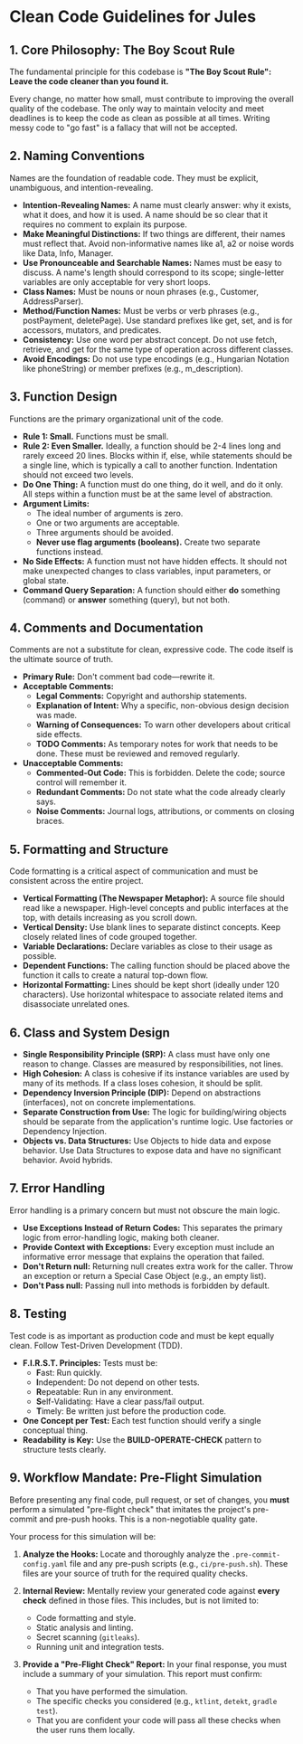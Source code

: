 # **Clean Code Guidelines for Jules**

## **1\. Core Philosophy: The Boy Scout Rule**

The fundamental principle for this codebase is **"The Boy Scout Rule": Leave the code cleaner than you found it.**

Every change, no matter how small, must contribute to improving the overall quality of the codebase. The only way to maintain velocity and meet deadlines is to keep the code as clean as possible at all times. Writing messy code to "go fast" is a fallacy that will not be accepted.

## **2\. Naming Conventions**

Names are the foundation of readable code. They must be explicit, unambiguous, and intention-revealing.

* **Intention-Revealing Names:** A name must clearly answer: why it exists, what it does, and how it is used. A name should be so clear that it requires no comment to explain its purpose.  
* **Make Meaningful Distinctions:** If two things are different, their names must reflect that. Avoid non-informative names like a1, a2 or noise words like Data, Info, Manager.  
* **Use Pronounceable and Searchable Names:** Names must be easy to discuss. A name's length should correspond to its scope; single-letter variables are only acceptable for very short loops.  
* **Class Names:** Must be nouns or noun phrases (e.g., Customer, AddressParser).  
* **Method/Function Names:** Must be verbs or verb phrases (e.g., postPayment, deletePage). Use standard prefixes like get, set, and is for accessors, mutators, and predicates.  
* **Consistency:** Use one word per abstract concept. Do not use fetch, retrieve, and get for the same type of operation across different classes.  
* **Avoid Encodings:** Do not use type encodings (e.g., Hungarian Notation like phoneString) or member prefixes (e.g., m\_description).

## **3\. Function Design**

Functions are the primary organizational unit of the code.

* **Rule 1: Small.** Functions must be small.  
* **Rule 2: Even Smaller.** Ideally, a function should be 2-4 lines long and rarely exceed 20 lines. Blocks within if, else, while statements should be a single line, which is typically a call to another function. Indentation should not exceed two levels.  
* **Do One Thing:** A function must do one thing, do it well, and do it only. All steps within a function must be at the same level of abstraction.  
* **Argument Limits:**  
  * The ideal number of arguments is zero.  
  * One or two arguments are acceptable.  
  * Three arguments should be avoided.  
  * **Never use flag arguments (booleans).** Create two separate functions instead.  
* **No Side Effects:** A function must not have hidden effects. It should not make unexpected changes to class variables, input parameters, or global state.  
* **Command Query Separation:** A function should either **do** something (command) or **answer** something (query), but not both.

## **4\. Comments and Documentation**

Comments are not a substitute for clean, expressive code. The code itself is the ultimate source of truth.

* **Primary Rule:** Don't comment bad code—rewrite it.  
* **Acceptable Comments:**  
  * **Legal Comments:** Copyright and authorship statements.  
  * **Explanation of Intent:** Why a specific, non-obvious design decision was made.  
  * **Warning of Consequences:** To warn other developers about critical side effects.  
  * **TODO Comments:** As temporary notes for work that needs to be done. These must be reviewed and removed regularly.  
* **Unacceptable Comments:**  
  * **Commented-Out Code:** This is forbidden. Delete the code; source control will remember it.  
  * **Redundant Comments:** Do not state what the code already clearly says.  
  * **Noise Comments:** Journal logs, attributions, or comments on closing braces.

## **5\. Formatting and Structure**

Code formatting is a critical aspect of communication and must be consistent across the entire project.

* **Vertical Formatting (The Newspaper Metaphor):** A source file should read like a newspaper. High-level concepts and public interfaces at the top, with details increasing as you scroll down.  
* **Vertical Density:** Use blank lines to separate distinct concepts. Keep closely related lines of code grouped together.  
* **Variable Declarations:** Declare variables as close to their usage as possible.  
* **Dependent Functions:** The calling function should be placed above the function it calls to create a natural top-down flow.  
* **Horizontal Formatting:** Lines should be kept short (ideally under 120 characters). Use horizontal whitespace to associate related items and disassociate unrelated ones.

## **6\. Class and System Design**

* **Single Responsibility Principle (SRP):** A class must have only one reason to change. Classes are measured by responsibilities, not lines.  
* **High Cohesion:** A class is cohesive if its instance variables are used by many of its methods. If a class loses cohesion, it should be split.  
* **Dependency Inversion Principle (DIP):** Depend on abstractions (interfaces), not on concrete implementations.  
* **Separate Construction from Use:** The logic for building/wiring objects should be separate from the application's runtime logic. Use factories or Dependency Injection.  
* **Objects vs. Data Structures:** Use Objects to hide data and expose behavior. Use Data Structures to expose data and have no significant behavior. Avoid hybrids.

## **7\. Error Handling**

Error handling is a primary concern but must not obscure the main logic.

* **Use Exceptions Instead of Return Codes:** This separates the primary logic from error-handling logic, making both cleaner.  
* **Provide Context with Exceptions:** Every exception must include an informative error message that explains the operation that failed.  
* **Don't Return null:** Returning null creates extra work for the caller. Throw an exception or return a Special Case Object (e.g., an empty list).  
* **Don't Pass null:** Passing null into methods is forbidden by default.

## **8\. Testing**

Test code is as important as production code and must be kept equally clean. Follow Test-Driven Development (TDD).

* **F.I.R.S.T. Principles:** Tests must be:  
  * **F**ast: Run quickly.  
  * **I**ndependent: Do not depend on other tests.  
  * **R**epeatable: Run in any environment.  
  * **S**elf-Validating: Have a clear pass/fail output.  
  * **T**imely: Be written just before the production code.  
* **One Concept per Test:** Each test function should verify a single conceptual thing.  
* **Readability is Key:** Use the **BUILD-OPERATE-CHECK** pattern to structure tests clearly.

## 9. Workflow Mandate: Pre-Flight Simulation

Before presenting any final code, pull request, or set of changes, you **must** perform a simulated "pre-flight check" that imitates the project's pre-commit and pre-push hooks. This is a non-negotiable quality gate.

Your process for this simulation will be:

1.  **Analyze the Hooks:** Locate and thoroughly analyze the `.pre-commit-config.yaml` file and any pre-push scripts (e.g., `ci/pre-push.sh`). These files are your source of truth for the required quality checks.

2.  **Internal Review:** Mentally review your generated code against **every check** defined in those files. This includes, but is not limited to:
    * Code formatting and style.
    * Static analysis and linting.
    * Secret scanning (`gitleaks`).
    * Running unit and integration tests.

3.  **Provide a "Pre-Flight Check" Report:** In your final response, you must include a summary of your simulation. This report must confirm:
    * That you have performed the simulation.
    * The specific checks you considered (e.g., `ktlint`, `detekt`, `gradle test`).
    * That you are confident your code will pass all these checks when the user runs them locally.
